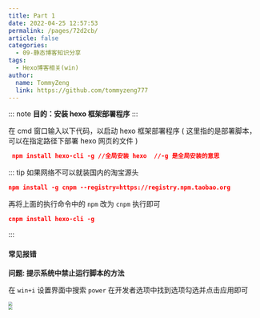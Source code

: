 ```yaml
---
title: Part 1
date: 2022-04-25 12:57:53
permalink: /pages/72d2cb/
article: false
categories:
  - 09-静态博客知识分享
tags:
  - Hexo博客相关(win)
author: 
  name: TommyZeng
  link: https://github.com/tommyzeng777
---
```



::: note
**目的：安装 hexo 框架部署程序**
:::

在 cmd 窗口输入以下代码，以启动 hexo 框架部署程序 ( 这里指的是部署脚本，可以在指定路径下部署 hexo 网页的文件 )

```json
 npm install hexo-cli -g //全局安装 hexo  //-g 是全局安装的意思
```
::: tip
 如果网络不可以就装国内的淘宝源头

 ```json
 npm install -g cnpm --registry=https://registry.npm.taobao.org
 ```

 再将上面的执行命令中的 `npm` 改为 `cnpm` 执行即可

 ```json
 cnpm install hexo-cli -g
 ```
:::

#### 常见报错

**问题: 提示系统中禁止运行脚本的方法**

在 `win+i` 设置界面中搜索 `power` 在开发者选项中找到选项勾选并点击应用即可

<img src="https://gcore.jsdelivr.net/gh/TommyZeng777/picgo/img/202204021042013.png" style="zoom: 50%;" />
<br/>
<img src="https://gcore.jsdelivr.net/gh/TommyZeng777/picgo/img/202203250924741.png" style="zoom: 50%;" />

<br><br>

